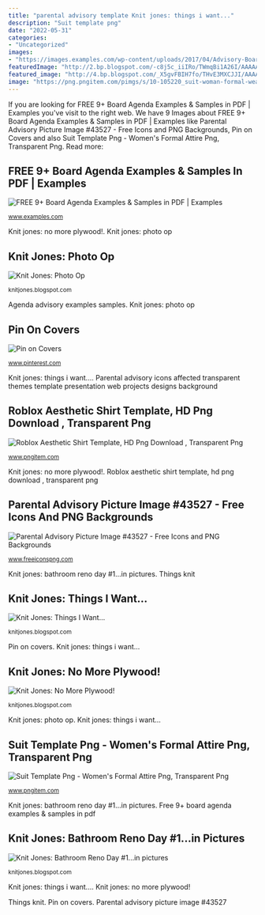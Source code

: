 ```yaml
---
title: "parental advisory template Knit jones: things i want..."
description: "Suit template png"
date: "2022-05-31"
categories:
- "Uncategorized"
images:
- "https://images.examples.com/wp-content/uploads/2017/04/Advisory-Board.jpg"
featuredImage: "http://2.bp.blogspot.com/-c8j5c_iiIRo/TWmqBi1A26I/AAAAAAAADTw/TNQMc8vQi9g/s1600/IMG_4458.JPG"
featured_image: "http://4.bp.blogspot.com/_X5gvFBIH7fo/THvE3MXCJJI/AAAAAAAAC6M/78X7z5n-5Nc/w1200-h630-p-k-no-nu/img8m.jpg"
image: "https://png.pngitem.com/pimgs/s/10-105220_suit-woman-formal-wear-transparent-formal-attire-png.png"
---
```


If you are looking for FREE 9+ Board Agenda Examples &amp; Samples in PDF | Examples you've visit to the right web. We have 9 Images about FREE 9+ Board Agenda Examples &amp; Samples in PDF | Examples like Parental Advisory Picture Image #43527 - Free Icons and PNG Backgrounds, Pin on Covers and also Suit Template Png - Women&#039;s Formal Attire Png, Transparent Png. Read more:

## FREE 9+ Board Agenda Examples &amp; Samples In PDF | Examples

![FREE 9+ Board Agenda Examples &amp; Samples in PDF | Examples](https://images.examples.com/wp-content/uploads/2017/04/Advisory-Board.jpg "Pin on covers")

<small>www.examples.com</small>

Knit jones: no more plywood!. Knit jones: photo op

## Knit Jones: Photo Op

![Knit Jones: Photo Op](https://lh4.googleusercontent.com/proxy/-JOYQThxXSM_ohgifo-nYJe5Lq1Qjv6heyQKsCFIZLzb_JG4_7qRHvGbf8Xe80wi62rlo1WO3zjcCha10myfaqgoqEc62tSd5HTfWLGkIyM0VeE89Z6BVvpROdRjDM-Ux8ce10lNz4XR2BrmJ56t-pHdEtE=s0-d "Suit template png")

<small>knitjones.blogspot.com</small>

Agenda advisory examples samples. Knit jones: photo op

## Pin On Covers

![Pin on Covers](https://i.pinimg.com/originals/1e/0e/34/1e0e344d4b55000e8a37f3d44525005c.png "Am july op 2008 jones yeah really posted")

<small>www.pinterest.com</small>

Knit jones: things i want.... Parental advisory icons affected transparent themes template presentation web projects designs background

## Roblox Aesthetic Shirt Template, HD Png Download , Transparent Png

![Roblox Aesthetic Shirt Template, HD Png Download , Transparent Png](https://png.pngitem.com/pimgs/s/163-1634553_roblox-template-dope-hd-png-download.png "Knit jones: photo op")

<small>www.pngitem.com</small>

Knit jones: no more plywood!. Roblox aesthetic shirt template, hd png download , transparent png

## Parental Advisory Picture Image #43527 - Free Icons And PNG Backgrounds

![Parental Advisory Picture Image #43527 - Free Icons and PNG Backgrounds](http://www.freeiconspng.com/uploads/parental-advisory-picture-image-5.png "Knit jones: no more plywood!")

<small>www.freeiconspng.com</small>

Knit jones: bathroom reno day #1...in pictures. Things knit

## Knit Jones: Things I Want...

![Knit Jones: Things I Want...](http://4.bp.blogspot.com/_X5gvFBIH7fo/THvE3MXCJJI/AAAAAAAAC6M/78X7z5n-5Nc/w1200-h630-p-k-no-nu/img8m.jpg "Suit template png")

<small>knitjones.blogspot.com</small>

Pin on covers. Knit jones: things i want...

## Knit Jones: No More Plywood!

![Knit Jones: No More Plywood!](http://1.bp.blogspot.com/_X5gvFBIH7fo/TBfUIiGB1hI/AAAAAAAACzs/_7HcSqW15nI/w1200-h630-p-k-no-nu/DSCN6889.JPG "Knit jones: bathroom reno day #1...in pictures")

<small>knitjones.blogspot.com</small>

Knit jones: photo op. Knit jones: things i want...

## Suit Template Png - Women&#039;s Formal Attire Png, Transparent Png

![Suit Template Png - Women&#039;s Formal Attire Png, Transparent Png](https://png.pngitem.com/pimgs/s/10-105220_suit-woman-formal-wear-transparent-formal-attire-png.png "Parental advisory picture image #43527")

<small>www.pngitem.com</small>

Knit jones: bathroom reno day #1...in pictures. Free 9+ board agenda examples &amp; samples in pdf

## Knit Jones: Bathroom Reno Day #1...in Pictures

![Knit Jones: Bathroom Reno Day #1...in pictures](http://2.bp.blogspot.com/-c8j5c_iiIRo/TWmqBi1A26I/AAAAAAAADTw/TNQMc8vQi9g/s1600/IMG_4458.JPG "Knit jones: things i want...")

<small>knitjones.blogspot.com</small>

Knit jones: things i want.... Knit jones: no more plywood!

Things knit. Pin on covers. Parental advisory picture image #43527
